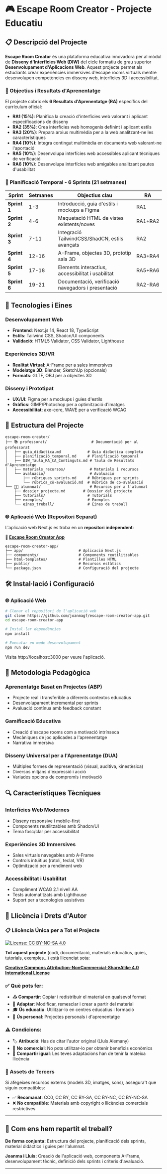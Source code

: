 # 🎮 Escape Room Creator - Projecte Educatiu

## 📋 Descripció del Projecte

**Escape Room Creator** és una plataforma educativa innovadora per al mòdul de **Disseny d'Interfícies Web (DIW)** del cicle formatiu de grau superior **Desenvolupament d'Aplicacions Web**. Aquest projecte permet als estudiants crear experiències immersives d'escape rooms virtuals mentre desenvolupen competències en disseny web, interfícies 3D i accessibilitat.

### 🎯 Objectius i Resultats d'Aprenentatge

El projecte cobrix els **6 Resultats d'Aprenentatge (RA)** específics del currículum oficial:

- **RA1 (15%)**: Planifica la creació d'interfícies web valorant i aplicant especificacions de disseny
- **RA2 (35%)**: Crea interfícies web homogenis definint i aplicant estils
- **RA3 (20%)**: Prepara arxius multimèdia per a la web analitzant-ne les característiques
- **RA4 (10%)**: Integra contingut multimèdia en documents web valorant-ne l'aportació
- **RA5 (10%)**: Desenvolupa interfícies web accessibles aplicant tècniques de verificació
- **RA6 (10%)**: Desenvolupa interfícies web amigables analitzant pautes d'usabilitat

### 📅 Planificació Temporal - 6 Sprints (21 setmanes)

| Sprint | Setmanes | Objectius clau | RA |
|--------|----------|----------------|-----|
| **Sprint 1** | 1-3 | Introducció, guia d'estils i mockups a Figma | RA1 |
| **Sprint 2** | 4-6 | Maquetació HTML de vistes existents/noves | RA1+RA2 |
| **Sprint 3** | 7-11 | Integració TailwindCSS/ShadCN, estils avançats | RA2 |
| **Sprint 4** | 12-16 | A-Frame, objectes 3D, prototip sala 3D | RA3+RA4 |
| **Sprint 5** | 17-18 | Elements interactius, accessibilitat i usabilitat | RA5+RA6 |
| **Sprint 6** | 19-21 | Documentació, verificació navegadors i presentació | RA2-RA6 |

## 🚀 Tecnologies i Eines

### Desenvolupament Web
- **Frontend**: Next.js 14, React 18, TypeScript
- **Estils**: Tailwind CSS, Shadcn/UI components
- **Validació**: HTML5 Validator, CSS Validator, Lighthouse

### Experiències 3D/VR
- **Realitat Virtual**: A-Frame per a sales immersives
- **Modelatge 3D**: Blender, SketchUp (opcionals)
- **Formats**: GLTF, OBJ per a objectes 3D

### Disseny i Prototipat
- **UX/UI**: Figma per a mockups i guies d'estils
- **Gràfics**: GIMP/Photoshop per a optimització d'imatges
- **Accessibilitat**: axe-core, WAVE per a verificació WCAG

## 📁 Estructura del Projecte

```
escape-room-creator/
├── 📚 professorat/                    # Documentació per al professorat
│   ├── guia_didàctica.md            # Guia didàctica completa
│   ├── planificació_temporal.md     # Planificació temporal
│   ├── DIW_Taula_RA_CA_Continguts.md # Taula de Resultats d'Aprenentatge
│   ├── materials_recursos/           # Materials i recursos
│   └── avaluacio/                    # Avaluació
│       ├── rúbriques_sprints.md     # Rúbriques per sprints
│       └── rúbrica_co-avaluació.md  # Rúbrica de co-avaluació
└── 👨‍🎓 alumnnat/                      # Recursos per a l'alumnat
    ├── dossier_projecte.md        # Dossier del projecte
    ├── tutorials/                   # Tutorials
    ├── exemples/                    # Exemples
    └── eines_treball/               # Eines de treball
```

### 🌐 Aplicació Web (Repositori Separat)

L'aplicació web Next.js es troba en un **repositori independent**:

**🔗 [Escape Room Creator App](https://github.com/joanmagf/escape-room-creator-app)**

```
escape-room-creator-app/
├── app/                         # Aplicació Next.js
├── components/                  # Components reutilitzables
├── html-templates/              # Plantilles HTML
├── public/                      # Recursos estàtics
└── package.json                 # Configuració del projecte
```

## 🛠️ Instal·lació i Configuració

### 🌐 Aplicació Web

```bash
# Clonar el repositori de l'aplicació web
git clone https://github.com/joanmagf/escape-room-creator-app.git
cd escape-room-creator-app

# Instal·lar dependències
npm install

# Executar en mode desenvolupament
npm run dev
```

Visita http://localhost:3000 per veure l'aplicació.

## 🎯 Metodologia Pedagògica

### Aprenentatge Basat en Projectes (ABP)
- Projecte real i transferible a diferents contextos educatius
- Desenvolupament incremental per sprints
- Avaluació contínua amb feedback constant

### Gamificació Educativa
- Creació d'escape rooms com a motivació intrínseca
- Mecàniques de joc aplicades a l'aprenentatge
- Narrativa immersiva

### Disseny Universal per a l'Aprenentatge (DUA)
- Múltiples formes de representació (visual, auditiva, kinestèsica)
- Diversos mitjans d'expressió i acció
- Variades opcions de compromís i motivació

## 🔍 Característiques Tècniques

### Interfícies Web Modernes
- Disseny responsive i mobile-first
- Components reutilitzables amb Shadcn/UI
- Tema fosc/clar per accessibilitat

### Experiències 3D Immersives
- Sales virtuals navegables amb A-Frame
- Controls intuïtius (ratolí, teclat, VR)
- Optimització per a rendiment web

### Accessibilitat i Usabilitat
- Compliment WCAG 2.1 nivell AA
- Tests automatitzats amb Lighthouse
- Suport per a tecnologies assistives

## 📄 Llicència i Drets d'Autor

### 📋 **Llicència Única per a Tot el Projecte**

[![License: CC BY-NC-SA 4.0](https://img.shields.io/badge/License-CC%20BY--NC--SA%204.0-lightgrey.svg)](https://creativecommons.org/licenses/by-nc-sa/4.0/)

**Tot aquest projecte** (codi, documentació, materials educatius, guies, tutorials, exemples...) està llicenciat sota:

**[Creative Commons Attribution-NonCommercial-ShareAlike 4.0 International License](LICENSE)**

### ✅ **Què pots fer:**
- 📤 **Compartir**: Copiar i redistribuir el material en qualsevol format
- 🔄 **Adaptar**: Modificar, remesclar i crear a partir del material
- 🎓 **Ús educatiu**: Utilitzar-lo en centres educatius i formació
- 👥 **Ús personal**: Projectes personals i d'aprenentatge

### ⚠️ **Condicions:**
- 🏷️ **Atribució**: Has de citar l'autor original (Lluís Alemany)
- 🚫 **No comercial**: No pots utilitzar-lo per obtenir beneficis econòmics
- 🔄 **Compartir igual**: Les teves adaptacions han de tenir la mateixa llicència

### 🎨 **Assets de Tercers**
Si afegeixes recursos externs (models 3D, imatges, sons), assegura't que siguin compatibles:
- ✅ **Recomanat**: CC0, CC BY, CC BY-SA, CC BY-NC, CC BY-NC-SA
- ❌ **No compatible**: Materials amb copyright o llicències comercials restrictives

---

## 🧩 Com ens hem repartit el treball?

**De forma conjunta:** Estructura del projecte, planificació dels sprints, material didàctics i guies per l'alumnat.

**Joanma i Lluís:** Creació de l'aplicació web, components A-Frame, desenvolupament tècnic, definició dels sprints i criteris d'avaluació.

---
